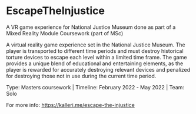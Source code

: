 # EscapeTheInjustice
A VR game experience for National Justice Museum done as part of a Mixed Reality Module Coursework (part of MSc)

A virtual reality game experience set in the National Justice Museum. The player is transported to different time periods and must destroy historical torture devices to escape each level within a limited time frame. The game provides a unique blend of educational and entertaining elements, as the player is rewarded for accurately destroying relevant devices and penalized for destroying those not in use during the current time period. 

Type: Masters coursework  |   Timeline: February 2022 - May 2022  |   Team: Solo

For more info: https://kalleri.me/escape-the-injustice
